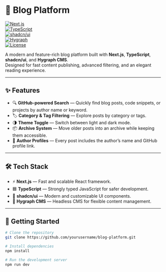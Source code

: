 # 📝 Blog Platform  

[![Next.js](https://img.shields.io/badge/Next.js-14-black?logo=next.js)](https://nextjs.org/)  
[![TypeScript](https://img.shields.io/badge/TypeScript-5-blue?logo=typescript)](https://www.typescriptlang.org/)  
[![shadcn/ui](https://img.shields.io/badge/shadcn-ui-%23000000.svg?logo=shadcn)](https://ui.shadcn.com/)  
[![Hygraph](https://img.shields.io/badge/Hygraph-CMS-blueviolet)](https://hygraph.com/)  
[![License](https://img.shields.io/badge/license-MIT-green.svg)](LICENSE)  

A modern and feature-rich blog platform built with **Next.js**, **TypeScript**, **shadcn/ui**, and **Hygraph CMS**.  
Designed for fast content publishing, advanced filtering, and an elegant reading experience.  

---

## ✨ Features  

- 🔍 **GitHub-powered Search** — Quickly find blog posts, code snippets, or projects by author name or keyword.  
- 🏷 **Category & Tag Filtering** — Explore posts by category or tags.  
- 🌗 **Theme Toggle** — Switch between light and dark mode.  
- 📦 **Archive System** — Move older posts into an archive while keeping them accessible.  
- 👤 **Author Profiles** — Every post includes the author’s name and GitHub profile link.  

---

## 🛠 Tech Stack  

- ⚡ **Next.js** — Fast and scalable React framework.  
- 🟦 **TypeScript** — Strongly typed JavaScript for safer development.  
- 🎨 **shadcn/ui** — Modern and customizable UI components.  
- 📰 **Hygraph CMS** — Headless CMS for flexible content management.  

---

## 🚀 Getting Started  

```bash
# Clone the repository
git clone https://github.com/yourusername/blog-platform.git

# Install dependencies
npm install

# Run the development server
npm run dev
